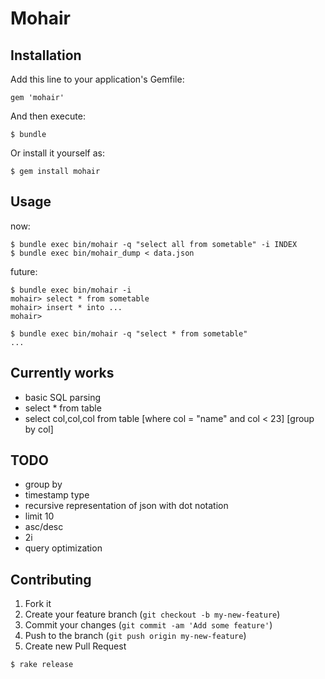 # Mohair

## Installation

Add this line to your application's Gemfile:

    gem 'mohair'

And then execute:

    $ bundle

Or install it yourself as:

    $ gem install mohair

## Usage

now:

```
$ bundle exec bin/mohair -q "select all from sometable" -i INDEX
$ bundle exec bin/mohair_dump < data.json
```

future:

```
$ bundle exec bin/mohair -i
mohair> select * from sometable
mohair> insert * into ...
mohair>
```

```
$ bundle exec bin/mohair -q "select * from sometable"
...
```

## Currently works

- basic SQL parsing
- select * from table
- select col,col,col from table [where col = "name" and col < 23] [group by col]

## TODO

- group by
- timestamp type
- recursive representation of json with dot notation
- limit 10
- asc/desc
- 2i
- query optimization

## Contributing

1. Fork it
2. Create your feature branch (`git checkout -b my-new-feature`)
3. Commit your changes (`git commit -am 'Add some feature'`)
4. Push to the branch (`git push origin my-new-feature`)
5. Create new Pull Request

```
$ rake release
```
